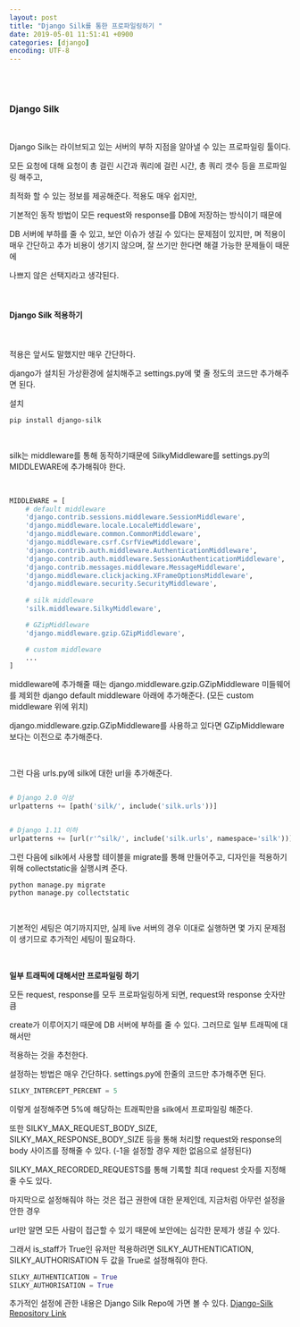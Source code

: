 ```yaml
---
layout: post
title: "Django Silk를 통한 프로파일링하기 "
date: 2019-05-01 11:51:41 +0900
categories: [django]
encoding: UTF-8
---
```


<br>
<br>

### Django Silk

<br>

Django Silk는 라이브되고 있는 서버의 부하 지점을 알아낼 수 있는 프로파일링 툴이다. 

모든 요청에 대해 요청이 총 걸린 시간과 쿼리에 걸린 시간, 총 쿼리 갯수 등을 프로파일링 해주고, 

최적화 할 수 있는 정보를 제공해준다. 적용도 매우 쉽지만, 

기본적인 동작 방법이 모든 request와 response를 DB에 저장하는 방식이기 때문에 

DB 서버에 부하를 줄 수 있고, 보안 이슈가 생길 수 있다는 문제점이 있지만, 
며
적용이 매우 간단하고 추가 비용이 생기지 않으며, 잘 쓰기만 한다면 해결 가능한 문제들이 때문에 

나쁘지 않은 선택지라고 생각된다.



<br>


#### Django Silk 적용하기 

<br>

적용은 앞서도 말했지만 매우 간단하다. 

django가 설치된 가상환경에 설치해주고 settings.py에 몇 줄 정도의 코드만 추가해주면 된다.

설치
```shell
pip install django-silk
```

<br>

silk는 middleware를 통해 동작하기때문에 SilkyMiddleware를 settings.py의 MIDDLEWARE에 추가해줘야 한다. 

<br> 

```python
MIDDLEWARE = [
    # default middleware
    'django.contrib.sessions.middleware.SessionMiddleware',
    'django.middleware.locale.LocaleMiddleware',
    'django.middleware.common.CommonMiddleware',
    'django.middleware.csrf.CsrfViewMiddleware',
    'django.contrib.auth.middleware.AuthenticationMiddleware',
    'django.contrib.auth.middleware.SessionAuthenticationMiddleware',
    'django.contrib.messages.middleware.MessageMiddleware',
    'django.middleware.clickjacking.XFrameOptionsMiddleware',
    'django.middleware.security.SecurityMiddleware',
    
    # silk middleware
    'silk.middleware.SilkyMiddleware',

    # GZipMiddleware
    'django.middleware.gzip.GZipMiddleware',

    # custom middleware
    ...
]
```

middleware에 추가해줄 때는 django.middleware.gzip.GZipMiddleware 미들웨어를 제외한 django default middleware 아래에 추가해준다. (모든 custom middleware 위에 위치)

django.middleware.gzip.GZipMiddleware를 사용하고 있다면 GZipMiddleware보다는 이전으로 추가해준다.

<br>

그런 다음 urls.py에 silk에 대한 url을 추가해준다.

```python

# Django 2.0 이상
urlpatterns += [path('silk/', include('silk.urls'))]


# Django 1.11 이하
urlpatterns += [url(r'^silk/', include('silk.urls', namespace='silk'))]

```

그런 다음에 silk에서 사용할 테이블을 migrate를 통해 만들어주고, 디자인을 적용하기 위해 collectstatic을 실행시켜 준다.

```shell
python manage.py migrate
python manage.py collectstatic
```

<br>

기본적인 세팅은 여기까지지만, 실제 live 서버의 경우 이대로 실행하면 몇 가지 문제점이 생기므로 추가적인 세팅이 필요하다. 


<br>


**일부 트래픽에 대해서만 프로파일링 하기**

모든 request, response를 모두 프로파일링하게 되면, request와 response 숫자만큼 

create가 이루어지기 때문에 DB 서버에 부하를 줄 수 있다. 그러므로 일부 트래픽에 대해서만 

적용하는 것을 추천한다. 

설정하는 방법은 매우 간단하다. settings.py에 한줄의 코드만 추가해주면 된다.

```python
SILKY_INTERCEPT_PERCENT = 5
```

이렇게 설정해주면 5%에 해당하는 트래픽만을 silk에서 프로파일링 해준다.

또한 SILKY_MAX_REQUEST_BODY_SIZE, SILKY_MAX_RESPONSE_BODY_SIZE 등을 통해 처리할 request와 response의 body 사이즈를 정해줄 수 있다. (-1을 설정할 경우 제한 없음으로 설정된다)

SILKY_MAX_RECORDED_REQUESTS를 통해 기록할 최대 request 숫자를 지정해 줄 수도 있다.

마지막으로 설정해줘야 하는 것은 접근 권한에 대한 문제인데, 지금처럼 아무런 설정을 안한 경우

url만 알면 모든 사람이 접근할 수 있기 때문에 보안에는 심각한 문제가 생길 수 있다. 

그래서 is_staff가 True인 유저만 적용하려면 SILKY_AUTHENTICATION, SILKY_AUTHORISATION 두 값을 True로 설정해줘야 한다.

```python
SILKY_AUTHENTICATION = True  
SILKY_AUTHORISATION = True
```

추가적인 설정에 관한 내용은 Django Silk Repo에 가면 볼 수 있다.
[Django-Silk Repository Link](https://github.com/jazzband/django-silk)



<br>
<br>

